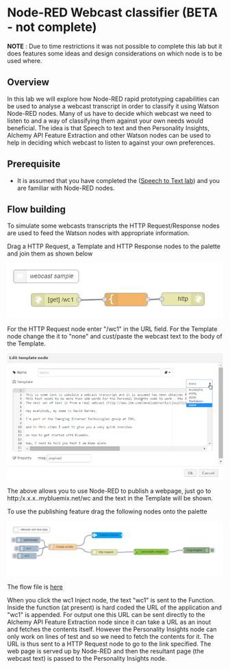 # Node-RED Webcast classifier (BETA - not complete)

**NOTE** : Due to time restrictions it was not possible to complete this lab but it does features some ideas and design considerations on which node is to be used where.

## Overview
In this lab we will explore how Node-RED rapid prototyping capabilities can be used to analyse a webcast transcript in order to classify it using Watson Node-RED nodes.  Many of us have to decide which webcast we need to listen to and a way of classifying them against your own needs would beneficial.  The idea is that Speech to text and then Personality Insights, Alchemy API Feature Extraction and other Watson nodes can be used to help in deciding which webcast to listen to against your own preferences.

## Prerequisite
 - It is assumed that you have completed the ([Speech to Text lab](/basic_examples/speech_to_text/README.md)) and you are familiar with Node-RED nodes.

## Flow building
To simulate some webcasts transcripts the HTTP Request/Response nodes are used to feed the Watson nodes with appropriate information.

Drag a HTTP Request, a Template and HTTP Response nodes to the palette and join them as shown below

![ScreenShot](images/wcc_webpages_nodes.png)

For the HTTP Request node enter "/wc1" in the URL field.  For the Template node change the it to "none" and cust/paste the webcast text to the body of the Template.

![ScreenShot](images/wcc_webpages_template.png)

The above allows you to use Node-RED to publish a webpage, just go to http:/x.x.x..mybluemix.net/wc and the text in the Template will be shown.

To use the publishing feature drag the following nodes onto the palette

![ScreenShot](images/wcc_phase1.png)

The flow file is [here](wcc_phase1.json)

When you click the wc1 Inject node, the text "wc1" is sent to the Function.  Inside the function (at present) is hard coded the URL of the application and "wc1" is appended.  For output one this URL can be sent directly to the Alchemy API  Feature Extraction node since it can take a URL as an inout and fetches the contents itself.  However the Personality Insights node can only work on lines of test and so we need to fetch the contents for it.  The URL is thus sent to a HTTP Request node to go to the link specified.  The web page is served up by Node-RED and then the resultant page (the webcast text) is passed to the Personality Insights node.
